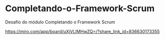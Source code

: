 # Completando-o-Framework-Scrum
Desafio do módulo  Completando o Framework Scrum


https://miro.com/app/board/uXjVLlMHwZQ=/?share_link_id=836630173355
